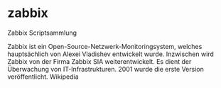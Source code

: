 # zabbix
Zabbix Scriptsammlung

Zabbix ist ein Open-Source-Netzwerk-Monitoringsystem, welches hauptsächlich von Alexei Vladishev entwickelt wurde. Inzwischen wird Zabbix von der Firma Zabbix SIA weiterentwickelt. Es dient der Überwachung von IT-Infrastrukturen. 2001 wurde die erste Version veröffentlicht. Wikipedia
